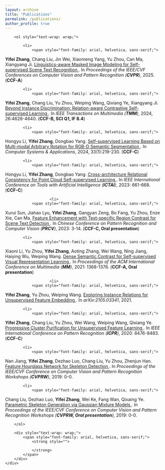```yaml
---
layout: archive
title: "Publications"
permalink: /publications/
author_profile: true
---
```


<div class="mi-box">
	<div class="mib-c ">
		
		
		<ol style="text-wrap: wrap;">

			<li>
				<span style="font-family: arial, helvetica, sans-serif;">
<strong>Yifei Zhang</strong>, Chang Liu, Jin Wei, Xiaomeng Yang, Yu Zhou, Can Ma, Xiangyang Ji. 
<a href="https://arxiv.org/abs/2503.18746" target="_blank"> Linguistics-aware Masked Image Modeling for Self-supervised Scene Text Recognition </a>. 
In <i>Proceedings of the IEEE/CVF Conferences on Computer Vision and Pattern Recognition (<strong>CVPR</strong>)</i>, 2025. (<strong>CCF-A</strong>)</span> 
			</li>
   	
		

			<li>
				<span style="font-family: arial, helvetica, sans-serif;">
<strong>Yifei Zhang</strong>, Chang Liu, Yu Zhou, Weiping Wang, Qixiang Ye, Xiangyang Ji. 
<a href="https://ieeexplore.ieee.org/document/10285026" target="_blank"> Beyond Instance Discrimination: Relation-aware Contrastive Self-supervised Learning </a>. 
In <i>IEEE Transactions on Multimedia (<strong>TMM</strong>)</i>, 2024, 26:4628-4640. (<strong>CCF-B, SCI Q1, IF 8.4</strong>)</span> 
			</li>
   	
		

			<li>
				<span style="font-family: arial, helvetica, sans-serif;">
Hongyu Li, <strong>Yifei Zhang</strong>, Dongbao Yang. 
<a href="https://www.c-s-a.org.cn/csa/article/abstract/9362?st=search" target="_blank"> Self-supervised Learning Based on Multi-modal Arbitrary Rotation for RGB-D Semantic Segmentation </a>. 
In <i>Computer Systems & Applications</i>, 2024, 33(1):219-230. (<strong>CCF-C</strong>) </span> 
			</li>
   	
		

			<li>
				<span style="font-family: arial, helvetica, sans-serif;">
Hongyu Li, <strong>Yifei Zhang</strong>, Dongbao Yang. 
<a href="https://ieeexplore.ieee.org/document/10356449" target="_blank"> Cross-architecture Relational Consistency for Point Cloud Self-supervised Learning </a>. 
In <i>IEEE International Conference on Tools with Artificial Intelligence (<strong>ICTAI</strong>)</i>, 2023: 661-668. (<strong>CCF-C</strong>)</span> 
			</li>
   	
		

                        <li>
				<span style="font-family: arial, helvetica, sans-serif;">
Xurui Sun, Jiahao Lyu, <strong>Yifei Zhang</strong>, Gangyan Zeng, Bo Fang, Yu Zhou, Enze Xie, Can Ma. 
<a href="https://link.springer.com/chapter/10.1007/978-981-99-8540-1_1" target="_blank"> Feature Enhancement with Text-specific Region Contrast for Scene Text Detection </a>. 
In <i>Chinese Conference on Pattern Recognition and Computer Vision (<strong>PRCV</strong>)</i>, 2023: 3-14. (<strong>CCF-C, Oral presentation</strong>)</span> 
			</li>
   	
		

			<li>
				<span style="font-family: arial, helvetica, sans-serif;">
Xiaoni Li, Yu Zhou, <strong>Yifei Zhang</strong>, Aoting Zhang, Wei Wang, Ning Jiang, Haiying Wu, Weiping Wang. 
<a href="https://dl.acm.org/doi/10.1145/3474085.3475551" target="_blank"> Dense Semantic Contrast for Self-supervised Visual Representation Learning </a>. 
In <i>Proceedings of the ACM International Conference on Multimedia (<strong>MM</strong>)</i>, 2021: 1368-1376. (<strong>CCF-A, Oral presentation</strong>)</span> 
			</li>

   
                        <li>
				<span style="font-family: arial, helvetica, sans-serif;">
<strong>Yifei Zhang</strong>, Yu Zhou, Weiping Wang. 
<a href="https://arxiv.org/abs/2105.03341" target="_blank"> Exploring Instance Relations for Unsupervised Feature Embedding </a>. 
In <i>arXiv:2105.03341</i>, 2021.</span> 
			</li>
   	
		

			<li>
				<span style="font-family: arial, helvetica, sans-serif;">
<strong>Yifei Zhang</strong>, Chang Liu, Yu Zhou, Wei Wang, Weiping Wang, Qixiang Ye. 
<a href="https://ieeexplore.ieee.org/document/9412301?denied=" target="_blank"> Progressive Cluster Purification for Unsupervised Feature Learning </a>. 
In <i>IEEE International Conference on Pattern Recognition (<strong>ICPR</strong>)</i>, 2020: 8476-8483. (<strong>CCF-C</strong>)</span> 
			</li>
   	

			<li>
				<span style="font-family: arial, helvetica, sans-serif;">
Nan Jiang, <strong>Yifei Zhang</strong>, Dezhao Luo, Chang Liu, Yu Zhou, Zhenjun Han. 
<a href="https://ieeexplore.ieee.org/document/9025482" target="_blank"> Feature Hourglass Network for Skeleton Detection </a>. 
In <i>Proceedings of the IEEE/CVF Conference on Computer Vision and Pattern Recognition Workshops (<strong>CVPRW</strong>)</i>, 2019: 0-0. </span> 
			</li>
   	

			<li>
				<span style="font-family: arial, helvetica, sans-serif;">
Chang Liu, Dezhao Luo, <strong>Yifei Zhang</strong>, Wei Ke, Fang Wan, Qixaing Ye. 
<a href="https://ieeexplore.ieee.org/document/9025510" target="_blank"> Parametric Skeleton Generation via Gaussian Mixture Models </a>. 
In <i>Proceedings of the IEEE/CVF Conference on Computer Vision and Pattern Recognition Workshops (<strong>CVPRW, Oral presentation</strong>)</i>, 2019: 0-0. </span> 
			</li>
   	
		</ol>
  
		<div style="text-wrap: wrap;">
			<span style="font-family: arial, helvetica, sans-serif;">
				<strong style="">
					
				</strong>
			</span>
		</div>
	</div>
</div>

